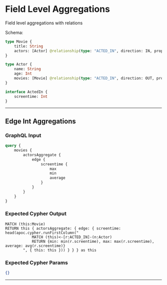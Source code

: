 # Field Level Aggregations

Field level aggregations with relations

Schema:

```graphql
type Movie {
    title: String
    actors: [Actor] @relationship(type: "ACTED_IN", direction: IN, properties: "ActedIn")
}

type Actor {
    name: String
    age: Int
    movies: [Movie] @relationship(type: "ACTED_IN", direction: OUT, properties: "ActedIn")
}

interface ActedIn {
    screentime: Int
}
```

---

## Edge Int Aggregations

### GraphQL Input

```graphql
query {
    movies {
        actorsAggregate {
            edge {
                screentime {
                    max
                    min
                    average
                }
            }
        }
    }
}
```

### Expected Cypher Output

```cypher
MATCH (this:Movie)
RETURN this { actorsAggregate: { edge: { screentime: head(apoc.cypher.runFirstColumn("
            MATCH (this)<-[r:ACTED_IN]-(n:Actor)
            RETURN {min: min(r.screentime), max: max(r.screentime), average: avg(r.screentime)}
        ", { this: this })) } } } as this
```

### Expected Cypher Params

```json
{}
```

---

